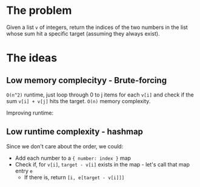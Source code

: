 # The problem
Given a list `v` of integers, return the indices of the two numbers in the list whose sum hit a specific target (assuming they always exist).

# The ideas
## Low memory complecityy - Brute-forcing
`O(n^2)` runtime, just loop through 0 to j items for each `v[i]` and check if the sum `v[i] + v[j]` hits the target. `O(n)` memory complexity.

Improving runtime:

## Low runtime complexity - hashmap
Since we don't care about the order, we could:
- Add each number to a  `{ number: index }` map
- Check if, for `v[i]`, `target - v[i]` exists in the map - let's call that map entry `e`
  - If there is, return `[i, e[target - v[i]]]`